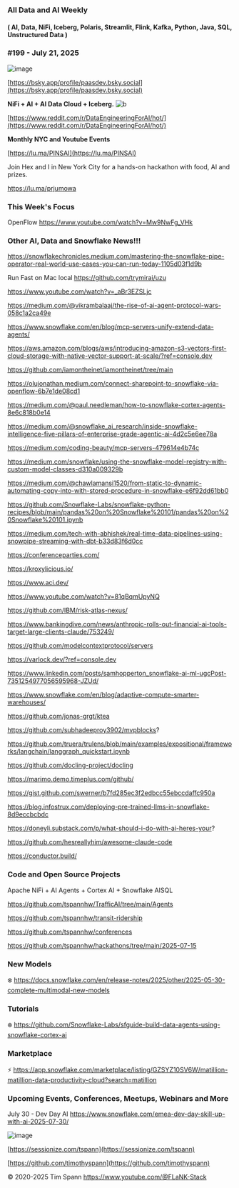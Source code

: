 ###  All Data and AI Weekly 
#### ( AI, Data, NiFi, Iceberg, Polaris, Streamlit, Flink, Kafka, Python, Java, SQL, Unstructured Data )  
### #199 - July 21, 2025

![image](https://github.com/user-attachments/assets/91b059cf-1238-43ba-a270-c122ada21ca4)

[https://bsky.app/profile/paasdev.bsky.social](https://bsky.app/profile/paasdev.bsky.social)

**NiFi + AI + AI Data Cloud + Iceberg.**
![b](https://images.credential.net/badge/tiny/g6fomszs_1741624330730_badge.png)

[https://www.reddit.com/r/DataEngineeringForAI/hot/](https://www.reddit.com/r/DataEngineeringForAI/hot/)



**Monthly NYC and Youtube Events**

[https://lu.ma/PINSAI](https://lu.ma/PINSAI)

Join Hex and I in New York City for a hands-on hackathon with food, AI and prizes.

https://lu.ma/prjumowa


### This Week's Focus



OpenFlow
https://www.youtube.com/watch?v=Mw9NwFg_VHk


### Other AI, Data and Snowflake News!!!

https://snowflakechronicles.medium.com/mastering-the-snowflake-pipe-operator-real-world-use-cases-you-can-run-today-1105d03f1d9b

Run Fast on Mac local
https://github.com/trymirai/uzu

https://www.youtube.com/watch?v=_aBr3EZSLjc

https://medium.com/@vikrambalaaj/the-rise-of-ai-agent-protocol-wars-058c1a2ca49e

https://www.snowflake.com/en/blog/mcp-servers-unify-extend-data-agents/

https://aws.amazon.com/blogs/aws/introducing-amazon-s3-vectors-first-cloud-storage-with-native-vector-support-at-scale/?ref=console.dev

https://github.com/iamontheinet/iamontheinet/tree/main

https://olujonathan.medium.com/connect-sharepoint-to-snowflake-via-openflow-6b7e1de08cd1

https://medium.com/@paul.needleman/how-to-snowflake-cortex-agents-8e6c818b0e14

https://medium.com/@snowflake_ai_research/inside-snowflake-intelligence-five-pillars-of-enterprise-grade-agentic-ai-4d2c5e6ee78a

https://medium.com/coding-beauty/mcp-servers-479614e4b74c

https://medium.com/snowflake/using-the-snowflake-model-registry-with-custom-model-classes-d310a009329b

https://medium.com/@chawlamansi1520/from-static-to-dynamic-automating-copy-into-with-stored-procedure-in-snowflake-e6f92dd61bb0

https://github.com/Snowflake-Labs/snowflake-python-recipes/blob/main/pandas%20on%20Snowflake%20101/pandas%20on%20Snowflake%20101.ipynb

https://medium.com/tech-with-abhishek/real-time-data-pipelines-using-snowpipe-streaming-with-dbt-b33d83f6d0cc

https://conferenceparties.com/

https://kroxylicious.io/

https://www.aci.dev/

https://www.youtube.com/watch?v=81qBqmUpyNQ

https://github.com/IBM/risk-atlas-nexus/

https://www.bankingdive.com/news/anthropic-rolls-out-financial-ai-tools-target-large-clients-claude/753249/

https://github.com/modelcontextprotocol/servers

https://varlock.dev/?ref=console.dev

https://www.linkedin.com/posts/samhopperton_snowflake-ai-ml-ugcPost-7351254977056595968-JZUd/

https://www.snowflake.com/en/blog/adaptive-compute-smarter-warehouses/

https://github.com/jonas-grgt/ktea

https://github.com/subhadeeproy3902/mvpblocks?

https://github.com/truera/trulens/blob/main/examples/expositional/frameworks/langchain/langgraph_quickstart.ipynb

https://github.com/docling-project/docling

https://marimo.demo.timeplus.com/github/

https://gist.github.com/swerner/b7fd285ec3f2edbcc55ebccdaffc950a

https://blog.infostrux.com/deploying-pre-trained-llms-in-snowflake-8d9eccbcbdc

https://doneyli.substack.com/p/what-should-i-do-with-ai-heres-your?

https://github.com/hesreallyhim/awesome-claude-code

https://conductor.build/



### Code and Open Source Projects

Apache NiFi + AI Agents + Cortex AI + Snowflake AISQL

https://github.com/tspannhw/TrafficAI/tree/main/Agents

https://github.com/tspannhw/transit-ridership

https://github.com/tspannhw/conferences

https://github.com/tspannhw/hackathons/tree/main/2025-07-15


### New Models

❄️  https://docs.snowflake.com/en/release-notes/2025/other/2025-05-30-complete-multimodal-new-models



### Tutorials

❄️  https://github.com/Snowflake-Labs/sfguide-build-data-agents-using-snowflake-cortex-ai




### Marketplace

⚡️ https://app.snowflake.com/marketplace/listing/GZSYZ10SV6W/matillion-matillion-data-productivity-cloud?search=matillion



### Upcoming Events, Conferences, Meetups, Webinars and More


July 30 - Dev Day AI
https://www.snowflake.com/emea-dev-day-skill-up-with-ai-2025-07-30/



![image](https://github.com/user-attachments/assets/485ae972-8a9b-43ec-8fbd-d87aecd88fd6)



[https://sessionize.com/tspann](https://sessionize.com/tspann)

[https://github.com/timothyspann](https://github.com/timothyspann)


&copy; 2020-2025 Tim Spann  https://www.youtube.com/@FLaNK-Stack

